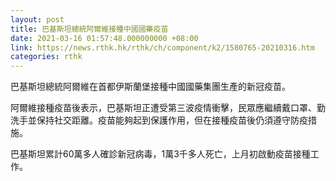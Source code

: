 ```yaml
---
layout: post
title: 巴基斯坦總統阿爾維接種中國國藥疫苗
date: 2021-03-16 01:57:48.000000000 +08:00
link: https://news.rthk.hk/rthk/ch/component/k2/1580765-20210316.htm
categories: rthk
---
```


巴基斯坦總統阿爾維在首都伊斯蘭堡接種中國國藥集團生產的新冠疫苗。

阿爾維接種疫苗後表示，巴基斯坦正遭受第三波疫情衝擊，民眾應繼續戴口罩、勤洗手並保持社交距離。疫苗能夠起到保護作用，但在接種疫苗後仍須遵守防疫措施。

巴基斯坦累計60萬多人確診新冠病毒，1萬3千多人死亡，上月初啟動疫苗接種工作。
